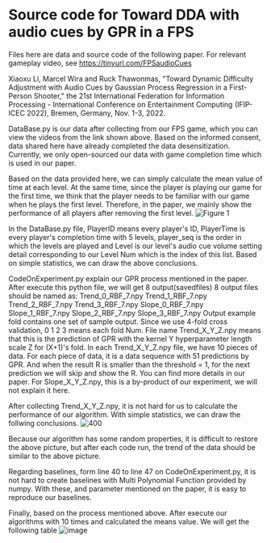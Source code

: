 # Source code for Toward DDA with audio cues by GPR in a FPS

Files here are data and source code of the following paper. For relevant gameplay video, see https://tinyurl.com/FPSaudioCues


Xiaoxu Li, Marcel Wira and Ruck Thawonmas, "Toward Dynamic Difficulty Adjustment with Audio Cues by Gaussian Process Regression in a First-Person Shooter," the 21st International Federation for Information Processing - International Conference on Entertainment Computing (IFIP-ICEC 2022), Bremen, Germany, Nov. 1-3, 2022.

DataBase.py is our data after collecting from our FPS game, which you can view the videos from the link shown above.
Based on the informed consent, data shared here have already completed the data desensitization.
Currently, we only open-sourced our data with game completion time which is used in our paper.

Based on the data provided here, we can simply calculate the mean value of time at each level.
At the same time, since the player is playing our game for the first time, we think that the player needs to be familiar with our game when he plays the first level. Therefore, in the paper, we mainly show the performance of all players after removing the first level.
![Figure 1](https://user-images.githubusercontent.com/30626090/183309034-8b153983-7731-49ff-9e46-456abec1ce52.png)

In the DataBase.py file, PlayerID means every player's ID, PlayerTime is every player's completion time with 5 levels, player_seq is the order in which the levels are played and Level is our level's audio cue volume setting detail corresponding to our Level Num which is the index of this list.
Based on simple statistics, we can draw the above conclusions.

CodeOnExperiment.py explain our GPR process mentioned in the paper.
After execute this python file, we will get 8 output(savedfiles)
8 output files should be named as:
Trend_0_RBF_7.npy
Trend_1_RBF_7.npy
Trend_2_RBF_7.npy
Trend_3_RBF_7.npy
Slope_0_RBF_7.npy
Slope_1_RBF_7.npy
Slope_2_RBF_7.npy
Slope_3_RBF_7.npy
Output example fold contains one set of sample output.
Since we use 4-fold cross validation, 0 1 2 3 means each fold Num.
File name Trend_X_Y_Z.npy means that this is the prediction of GPR with the kernel Y hyperparameter length scale Z for (X+1)'s fold.
In each Trend_X_Y_Z.npy file, we have 10 pieces of data.
For each piece of data, it is a data sequence with 51 predictions by GPR. And when the result R is smaller than the threshold = 1, for the next prediction we will skip and show the R. You can find more details in our paper.
For Slope_X_Y_Z.npy, this is a by-product of our experiment, we will not explain it here.

After collecting Trend_X_Y_Z.npy, it is not hard for us to calculate the performance of our algorithm.
With simple statistics, we can draw the follwing conclusions.
![400](https://user-images.githubusercontent.com/30626090/183308103-55bcd49b-8ba0-4a13-9d6b-a9aa713e6488.png)

Because our algorithm has some random properties, it is difficult to restore the above picture, but after each code run, the trend of the data should be similar to the above picture.

Regarding baselines, form line 40 to line 47 on CodeOnExperiment.py, it is not hard to create baselines with Multi Polynomial Function provided by numpy. With these, and parameter mentioned on the paper, it is easy to reproduce our baselines.

Finally, based on the process mentioned above. After execute our algorithms with 10 times and calculated the means value. We will get the following table
![image](https://user-images.githubusercontent.com/30626090/183308808-7b4f0b75-d60d-444c-baf1-eece59750452.png)
